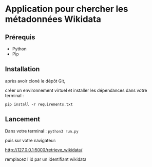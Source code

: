 # Application pour chercher les métadonnées Wikidata

## Prérequis
- Python
- Pip

## Installation
après avoir cloné le dépôt Git,

créer un environnement virtuel et installer les dépendances dans votre terminal : 

`pip install -r requirements.txt`

## Lancement
Dans votre terminal :
`python3 run.py`

puis sur votre navigateur:

http://127.0.0.1:5000/retrieve_wikidata/<id>

remplacez l'id par un identifiant wikidata

